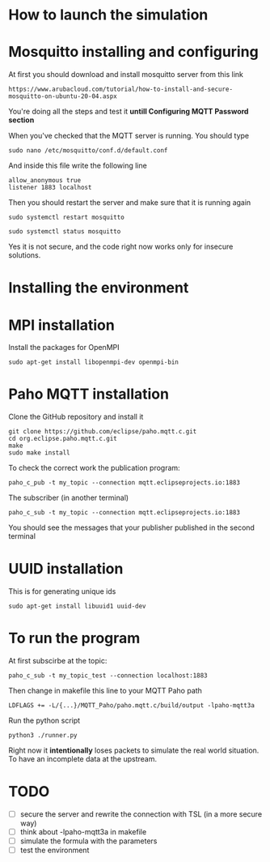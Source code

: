 # How to launch the simulation

# Mosquitto installing and configuring
At first you should download and install mosquitto server from this link

```
https://www.arubacloud.com/tutorial/how-to-install-and-secure-mosquitto-on-ubuntu-20-04.aspx
```

You're doing all the steps and test it **untill Configuring MQTT Password section**

When you've checked that the MQTT server is running. 
You should type 

```
sudo nano /etc/mosquitto/conf.d/default.conf
```

And inside this file write the following line

```
allow_anonymous true
listener 1883 localhost
```

Then you should restart the server and make sure that it is running again

```
sudo systemctl restart mosquitto
```

```
sudo systemctl status mosquitto
```

Yes it is not secure, and the code right now works only for insecure solutions.

# Installing the environment

# MPI installation

Install the packages for OpenMPI

```
sudo apt-get install libopenmpi-dev openmpi-bin
```

# Paho MQTT installation

Clone the GitHub repository and install it

```
git clone https://github.com/eclipse/paho.mqtt.c.git
cd org.eclipse.paho.mqtt.c.git
make
sudo make install
```

To check the correct work the publication program:

```
paho_c_pub -t my_topic --connection mqtt.eclipseprojects.io:1883
```

The subscriber (in another terminal)
```
paho_c_sub -t my_topic --connection mqtt.eclipseprojects.io:1883
```

You should see the messages that your publisher published in the second terminal

# UUID installation

This is for generating unique ids

```
sudo apt-get install libuuid1 uuid-dev
```

# To run the program

At first subscirbe at the topic:

```
paho_c_sub -t my_topic_test --connection localhost:1883
```

Then change in makefile this line to your MQTT Paho path

```
LDFLAGS += -L/{...}/MQTT_Paho/paho.mqtt.c/build/output -lpaho-mqtt3a
```

Run the python script

```
python3 ./runner.py
```

Right now it **intentionally** loses packets to simulate the real world situation. To have an incomplete data at the upstream. 

# TODO

- [ ] secure the server and rewrite the connection with TSL (in a more secure way)
- [ ] think about -lpaho-mqtt3a in makefile
- [ ] simulate the formula with the parameters
- [ ] test the environment
